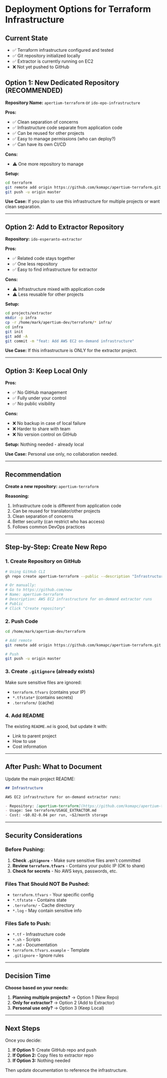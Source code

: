 # Deployment Options for Terraform Infrastructure

## Current State

- ✅ Terraform infrastructure configured and tested
- ✅ Git repository initialized locally
- ✅ Extractor is currently running on EC2
- ❌ Not yet pushed to GitHub

## Option 1: New Dedicated Repository (RECOMMENDED)

**Repository Name:** `apertium-terraform` or `ido-epo-infrastructure`

**Pros:**
- ✅ Clean separation of concerns
- ✅ Infrastructure code separate from application code
- ✅ Can be reused for other projects
- ✅ Easy to manage permissions (who can deploy?)
- ✅ Can have its own CI/CD

**Cons:**
- ⚠️ One more repository to manage

**Setup:**
```bash
cd terraform
git remote add origin https://github.com/komapc/apertium-terraform.git
git push -u origin master
```

**Use Case:** If you plan to use this infrastructure for multiple projects or want clean separation.

---

## Option 2: Add to Extractor Repository

**Repository:** `ido-esperanto-extractor`

**Pros:**
- ✅ Related code stays together
- ✅ One less repository
- ✅ Easy to find infrastructure for extractor

**Cons:**
- ⚠️ Infrastructure mixed with application code
- ⚠️ Less reusable for other projects

**Setup:**
```bash
cd projects/extractor
mkdir -p infra
cp -r /home/mark/apertium-dev/terraform/* infra/
cd infra
git init
git add -A
git commit -m "feat: Add AWS EC2 on-demand infrastructure"
```

**Use Case:** If this infrastructure is ONLY for the extractor project.

---

## Option 3: Keep Local Only

**Pros:**
- ✅ No GitHub management
- ✅ Fully under your control
- ✅ No public visibility

**Cons:**
- ❌ No backup in case of local failure
- ❌ Harder to share with team
- ❌ No version control on GitHub

**Setup:** Nothing needed - already local

**Use Case:** Personal use only, no collaboration needed.

---

## Recommendation

**Create a new repository:** `apertium-terraform`

**Reasoning:**
1. Infrastructure code is different from application code
2. Can be reused for translator/other projects
3. Clean separation of concerns
4. Better security (can restrict who has access)
5. Follows common DevOps practices

---

## Step-by-Step: Create New Repo

### 1. Create Repository on GitHub

```bash
# Using GitHub CLI
gh repo create apertium-terraform --public --description "Infrastructure as Code for Ido-Esperanto projects"

# Or manually:
# Go to https://github.com/new
# Name: apertium-terraform
# Description: AWS EC2 infrastructure for on-demand extractor runs
# Public
# Click "Create repository"
```

### 2. Push Code

```bash
cd /home/mark/apertium-dev/terraform

# Add remote
git remote add origin https://github.com/komapc/apertium-terraform.git

# Push
git push -u origin master
```

### 3. Create `.gitignore` (already exists)

Make sure sensitive files are ignored:
- `terraform.tfvars` (contains your IP)
- `*.tfstate*` (contains secrets)
- `.terraform/` (cache)

### 4. Add README

The existing `README.md` is good, but update it with:
- Link to parent project
- How to use
- Cost information

---

## After Push: What to Document

Update the main project README:

```markdown
## Infrastructure

AWS EC2 infrastructure for on-demand extractor runs:

- Repository: [apertium-terraform](https://github.com/komapc/apertium-terraform)
- Usage: See terraform/USAGE_EXTRACTOR.md
- Cost: ~$0.02-0.04 per run, ~$2/month storage
```

---

## Security Considerations

### Before Pushing:

1. **Check `.gitignore`** - Make sure sensitive files aren't committed
2. **Review `terraform.tfvars`** - Contains your public IP (OK to share)
3. **Check for secrets** - No AWS keys, passwords, etc.

### Files That Should NOT Be Pushed:

- `terraform.tfvars` - Your specific config
- `*.tfstate` - Contains state
- `.terraform/` - Cache directory
- `*.log` - May contain sensitive info

### Files Safe to Push:

- `*.tf` - Infrastructure code
- `*.sh` - Scripts
- `*.md` - Documentation
- `terraform.tfvars.example` - Template
- `.gitignore` - Ignore rules

---

## Decision Time

**Choose based on your needs:**

1. **Planning multiple projects?** → Option 1 (New Repo)
2. **Only for extractor?** → Option 2 (Add to Extractor)
3. **Personal use only?** → Option 3 (Keep Local)

---

## Next Steps

Once you decide:

1. **If Option 1:** Create GitHub repo and push
2. **If Option 2:** Copy files to extractor repo
3. **If Option 3:** Nothing needed

Then update documentation to reference the infrastructure.

